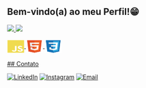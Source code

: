 ## Bem-vindo(a) ao meu Perfil!😁

 <div>
   <a href="https://github.com/jonatthanq">
   <img height="180em" src="https://github-readme-stats.vercel.app/api?username=jonatthanq&show_icons=true&theme=tokyonight&include_all_commits=true&count_private=true"/>
   <img height="180em" src="https://github-readme-stats.vercel.app/api/top-langs/?username=jonatthanq&layout=compact&langs_count=6&theme=tokyonight"/>
</div>
    
<div style="display: inline_block"><br>
  <img align="center" alt="Js" height="30" width="40" src="https://raw.githubusercontent.com/devicons/devicon/master/icons/javascript/javascript-plain.svg">
  <img align="center" alt="HTML" height="30" width="40" src="https://raw.githubusercontent.com/devicons/devicon/master/icons/html5/html5-original.svg">
  <img align="center" alt="CSS" height="30" width="40" src="https://raw.githubusercontent.com/devicons/devicon/master/icons/css3/css3-original.svg">
</div>
 
<br>
 ## Contato
 
<div> 


[![LinkedIn](https://img.shields.io/badge/LinkedIn-0077B5?style=for-the-badge&logo=linkedin&logoColor=white)](https://br.linkedin.com/in/jonathan-quintino-7533bb359)
[![Instagram](https://img.shields.io/badge/Instagram-E4405F?style=for-the-badge&logo=instagram&logoColor=white)](https://www.instagram.com/jonatthanquintino/)
[![Email](https://img.shields.io/badge/Email-D14836?style=for-the-badge&logo=gmail&logoColor=white)](mailto:jonathanquintino@outlook.com)


</div>

